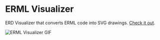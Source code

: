 # ERML Visualizer

ERD Visualizer that converts ERML code into SVG drawings. [Check it out](https://erml-visualizer.netlify.app/).

![ERML Visualizer GIF](https://media-exp1.licdn.com/dms/image/C4D22AQGhGk1qbJOOLQ/feedshare-shrink_800/0/1631020435670?e=1639612800&v=beta&t=oAgkFGk91Uf6mFR862KX3KziSoA68xtm1lG4FIqMw1c)
